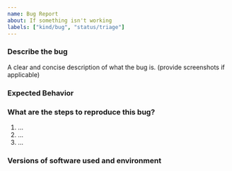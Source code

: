 ```yaml
---
name: Bug Report
about: If something isn't working
labels: ["kind/bug", "status/triage"]
---
```


### Describe the bug

A clear and concise description of what the bug is. (provide screenshots if applicable)

### Expected Behavior

### What are the steps to reproduce this bug?

1. …
2. …
3. …

### Versions of software used and environment
